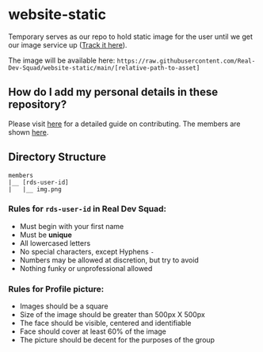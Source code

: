 # website-static

Temporary serves as our repo to hold static image for the user until we get our image service up ([Track it here](https://github.com/Real-Dev-Squad/website-todo-items/issues/14)).

The image will be available here: `https://raw.githubusercontent.com/Real-Dev-Squad/website-static/main/[relative-path-to-asset]`

## How do I add my personal details in these repository?

Please visit [here](./CONTRIBUTING.md) for a detailed guide on contributing. The members are shown [here](https://members.realdevsquad.com/).

## Directory Structure

```
members
|__ [rds-user-id]
|   |__ img.png
```

### Rules for `rds-user-id` in Real Dev Squad:

- Must begin with your first name
- Must be **unique**
- All lowercased letters
- No special characters, except Hyphens `-`
- Numbers may be allowed at discretion, but try to avoid
- Nothing funky or unprofessional allowed

### Rules for Profile picture:

- Images should be a square
- Size of the image should be greater than 500px X 500px
- The face should be visible, centered and identifiable
- Face should cover at least 60% of the image
- The picture should be decent for the purposes of the group
